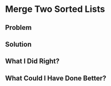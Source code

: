# Merge Two Sorted Lists

## Problem



## Solution



## What I Did Right?



## What Could I Have Done Better?

